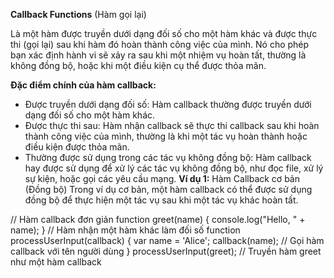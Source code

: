 ******Callback Functions****** (Hàm gọi lại)

Là một hàm được truyền dưới dạng đối số cho một hàm khác và được thực thi (gọi lại) sau khi hàm đó hoàn thành công việc của mình. Nó cho phép bạn xác định hành vi sẽ xảy ra sau khi một nhiệm vụ hoàn tất, thường là không đồng bộ, hoặc khi một điều kiện cụ thể được thỏa mãn.

**Đặc điểm chính của hàm callback:**

- Được truyền dưới dạng đối số: Hàm callback thường được truyền dưới dạng đối số cho một hàm khác.
- Được thực thi sau: Hàm nhận callback sẽ thực thi callback sau khi hoàn thành công việc của mình, thường là khi một tác vụ hoàn thành hoặc điều kiện được thỏa mãn.
- Thường được sử dụng trong các tác vụ không đồng bộ: Hàm callback hay được sử dụng để xử lý các tác vụ không đồng bộ, như đọc file, xử lý sự kiện, hoặc gọi các yêu cầu mạng.
**Ví dụ 1:** Hàm Callback cơ bản (Đồng bộ)
Trong ví dụ cơ bản, một hàm callback có thể được sử dụng đồng bộ để thực hiện một tác vụ sau khi một tác vụ khác hoàn tất.

// Hàm callback đơn giản
function greet(name) {
  console.log("Hello, " + name);
}
// Hàm nhận một hàm khác làm đối số
function processUserInput(callback) {
  var name = 'Alice'; 
  callback(name);  // Gọi hàm callback với tên người dùng
}
processUserInput(greet);  // Truyền hàm greet như một hàm callback
